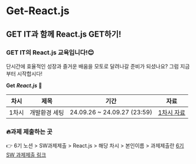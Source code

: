 # Get-React.js
## GET IT과 함께 React.js GET하기!

### GET IT의 React.js 교육입니다!😊 

단시간에 효율적인 성장과 즐거운 배움을 모토로 달려나갈 준비가 되셨나요?
그럼 지금부터 시작합시다! 

**Get** **_React.js_** 👊

|차시|제목|기간|자료|
|:---:|:---:|:---:|:---:|
|1차시|개발환경 세팅|24.09.26 ~ 24.09.27 (23:59)|[1차시 자료](https://github.com/getit-knu/Get-React.js/tree/main/1%EC%B0%A8%EC%8B%9C)|


### 🔥과제 제출하는 곳 
👉 6기 노션 > SW과제제출 > React.js > 해당 차시 > 본인이름 > 과제제출란
[6기 SW 과제제출 링크](https://www.notion.so/SW-8502eeef321b43e2ad13ece0f626be33)
